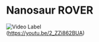 # Nanosaur ROVER

![Video Label](http://img.youtube.com/vi/2_ZZi862BUA/0.jpg)  
(https://youtu.be/2_ZZi862BUA)
